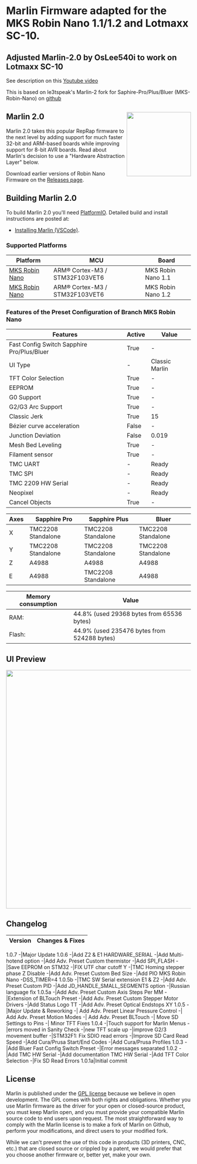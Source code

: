 # Marlin Firmware adapted for the MKS Robin Nano 1.1/1.2 and Lotmaxx SC-10.

## Adjusted Marlin-2.0 by OsLee540i to work on Lotmaxx SC-10

See description on this [Youtube video](https://www.youtube.com/watch?v=SwktHXBrtso)

This is based on le3tspeak's Marlin-2 fork for Saphire-Pro/Plus/Bluer (MKS-Robin-Nano)
on [github](https://github.com/le3tspeak/Marlin-2.0.X-MKS-Robin-Nano)

## Marlin 2.0<img align="right" width=175 src="buildroot/share/pixmaps/logo/marlin-250.png" />


Marlin 2.0 takes this popular RepRap firmware to the next level by adding support for much faster 32-bit and ARM-based boards while improving support for 8-bit AVR boards. Read about Marlin's decision to use a "Hardware Abstraction Layer" below.

Download earlier versions of Robin Nano Firmware on the [Releases page](https://github.com/le3tspeak/Marlin-2.0.X-Sapphire-PRO/releases).

## Building Marlin 2.0

To build Marlin 2.0 you'll need [PlatformIO](http://docs.platformio.org/en/latest/ide.html#platformio-ide). Detailed build and install instructions are posted at:

 
  - [Installing Marlin (VSCode)](http://marlinfw.org/docs/basics/install_platformio_vscode.html).

### Supported Platforms

  Platform|MCU| Board
  --------|---|-------
  [MKS Robin Nano](https://makerbase.com.cn/en/)|ARM® Cortex-M3 / STM32F103VET6| MKS Robin Nano 1.1 
  [MKS Robin Nano](https://makerbase.com.cn/en/)|ARM® Cortex-M3 / STM32F103VET6| MKS Robin Nano 1.2
  
### Features of the Preset Configuration of Branch MKS Robin Nano

  Features|Active|Value
  --------|------|-----
  Fast Config Switch Sapphire Pro/Plus/Bluer|True|-
  UI Type|-|Classic Marlin
  TFT Color Selection|True|-
  EEPROM|True|-
  G0 Support|True|-
  G2/G3 Arc Support|True|-
  Classic Jerk|True|15
  Bézier curve acceleration|False|-
  Junction Deviation|False|0.019
  Mesh Bed Leveling|True|-
  Filament sensor|True|-
  TMC UART|-|Ready
  TMC SPI|-|Ready
  TMC 2209 HW Serial|-|Ready
  Neopixel|-|Ready
  Cancel Objects|True|-


  Axes|Sapphire Pro|Sapphire Plus|Bluer
  ----|----|----|----
  X|TMC2208 Standalone|TMC2208 Standalone|TMC2208 Standalone
  Y|TMC2208 Standalone|TMC2208 Standalone|TMC2208 Standalone
  Z|A4988|A4988|A4988
  E|A4988|TMC2208 Standalone|A4988

  Memory consumption|Value
  --------------------|-------------------------------------------
  RAM:   |  44.8% (used 29368 bytes from 65536 bytes)
  Flash: | 44.9% (used 235476 bytes from 524288 bytes)

## UI Preview
<img align="center" width=650 src="/docs/UI.png" />
  


## Changelog

Version|Changes & Fixes
-------|-------
1.0.7
  -|Major Update
1.0.6
  -|Add Z2 & E1 HARDWARE_SERIAL
  -|Add Multi-hotend option
  -|Add Adv. Preset Custom thermistor
  -|Add SPI_FLASH
  -|Save EEPROM on STM32
  -|FIX UTF char cutoff Y
  -|TMC Homing stepper phase Z Disable
  -|Add Adv. Preset Custom Bed Size
  -|Add PIO MKS Robin Nano -DSS_TIMER=4
1.0.5b
  -|TMC SW Serial extension E1 & Z2
  -|Add Adv. Preset Custom PID
  -|Add JD_HANDLE_SMALL_SEGMENTS option
  -|Russian language fix
1.0.5a
  -|Add Adv. Preset Custom Axis Steps Per MM
  -|Extension of BLTouch Preset
  -|Add Adv. Preset Custom Stepper Motor Drivers
  -|Add Status Logo TT
  -|Add Adv. Preset Optical Endstops XY
1.0.5 
  -|Major Update & Reworking
  -| Add Adv. Preset Linear Pressure Control
  -| Add Adv. Preset Motion Modes
  -| Add Adv. Preset BLTouch
  -| Move SD Settings to Pins
  -| Minor TFT Fixes
1.0.4
  -|Touch support for Marlin Menus
  -|errors moved in Sanity Check
  -|new TFT scale up
  -|improve G2/3 movement buffer
  -|STM32F1: Fix SDIO read errors
  -|Improve SD Card Read Speed
  -|Add Cura/Prusa Start/End Codes
  -|Add Cura/Prusa Profiles
1.0.3
  -|Add Bluer Fast Config Switch Preset 
  -|Error messages separated
1.0.2
  -|Add TMC HW Serial
  -|Add documentation TMC HW Serial
  -|Add TFT Color Selection
  -|Fix SD Read Errors
1.0.1a|Initial commit
  

## License

Marlin is published under the [GPL license](/LICENSE) because we believe in open development. The GPL comes with both rights and obligations. Whether you use Marlin firmware as the driver for your open or closed-source product, you must keep Marlin open, and you must provide your compatible Marlin source code to end users upon request. The most straightforward way to comply with the Marlin license is to make a fork of Marlin on Github, perform your modifications, and direct users to your modified fork.

While we can't prevent the use of this code in products (3D printers, CNC, etc.) that are closed source or crippled by a patent, we would prefer that you choose another firmware or, better yet, make your own.
